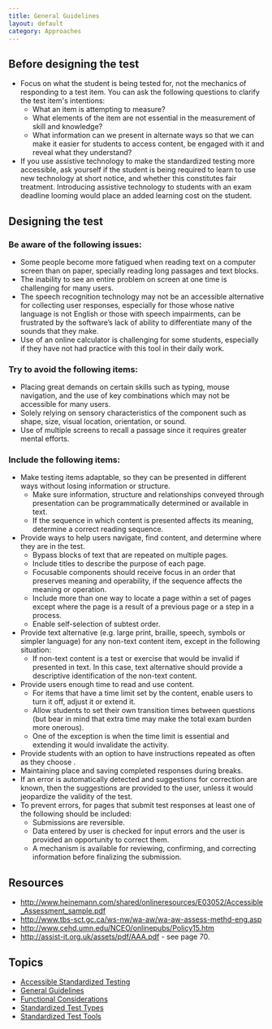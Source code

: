 ```yaml
---
title: General Guidelines
layout: default
category: Approaches
---
```


## Before designing the test
* Focus on what the student is being tested for, not the mechanics of responding to a test item. You can ask the following questions to clarify the test item's intentions:
   * What an item is attempting to measure?
   * What elements of the item are not essential in the measurement of skill and knowledge?
   * What information can we present in alternate ways so that we can make it easier for students to access content, be engaged with it and reveal what they understand?
* If you use assistive technology to make the standardized testing more accessible, ask yourself if the student is being required to learn to use new technology at short notice, and whether this constitutes fair treatment. Introducing assistive technology to students with an exam deadline looming would place an added learning cost on the student.

## Designing the test
### Be aware of the following issues:
* Some people become more fatigued when reading text on a computer screen than on paper, specially reading long passages and text blocks.
* The inability to see an entire problem on screen at one time is challenging for many users.
* The speech recognition technology may not be an accessible alternative for collecting user responses, especially for those whose native language is not English or those with speech impairments, can be frustrated by the software’s lack of ability to differentiate many of the sounds that they make.
* Use of an online calculator is challenging for some students, especially if they have not had practice with this tool in their daily work.

### Try to avoid the following items:
* Placing great demands on certain skills such as typing, mouse navigation, and the use of key combinations which may not be accessible for many users.
* Solely relying on sensory characteristics of the component such as shape, size, visual location, orientation, or sound.
* Use of multiple screens to recall a passage since it requires greater mental efforts.  

### Include the following items:
* Make testing items adaptable, so they can be presented in different ways without losing information or structure.
   * Make sure information, structure and relationships conveyed through presentation can be programmatically determined or available in text.
   * If the sequence in which content is presented affects its meaning, determine a correct reading sequence.
* Provide ways to help users navigate, find content, and determine where they are in the test.
   * Bypass blocks of text that are repeated on multiple pages.
   * Include titles to describe the purpose of each page.
   * Focusable components should receive focus in an order that preserves meaning and operability, if the sequence affects the meaning or operation.
   * Include more than one way to locate a page within a set of pages except where the page is a result of a previous page or a step in a process.
   * Enable self-selection of subtest order.
* Provide text alternative (e.g. large print, braille, speech, symbols or simpler language) for any non-text content item, except in the following situation:
   * If non-text content is a test or exercise that would be invalid if presented in text. In this case, text alternative should provide a descriptive identification of the non-text content.
* Provide users enough time to read and use content.
   * For items that have a time limit set by the content, enable users to turn it off, adjust it or extend it.
   * Allow students to set their own transition times between questions (but bear in mind that extra  time may make the total exam burden more onerous).
   * One of the exception is when the time limit is essential and extending it would invalidate the activity.
* Provide students with an option to have instructions repeated as often as they choose .
* Maintaining place and saving completed responses during breaks.
* If an error is automatically detected and suggestions for correction are known, then the suggestions are provided to the user, unless it would jeopardize the validity of the test.
* To prevent errors, for pages that submit test responses at least one of the following should be included:
   * Submissions are reversible.
   * Data entered by user is checked for input errors and the user is provided an opportunity to correct them.
   * A mechanism is available for reviewing, confirming, and correcting information before finalizing the submission.

## Resources
* <a rel="nofollow" target="_blank" class="link-external" href="http://www.heinemann.com/shared/onlineresources/E03052/Accessible_Assessment_sample.pdf">http://www.heinemann.com/shared/onlineresources/E03052/Accessible_Assessment_sample.pdf</a>
* <a rel="nofollow" target="_blank" class="link-external" href="http://www.tbs-sct.gc.ca/ws-nw/wa-aw/wa-aw-assess-methd-eng.asp">http://www.tbs-sct.gc.ca/ws-nw/wa-aw/wa-aw-assess-methd-eng.asp</a>
* <a rel="nofollow" target="_blank" class="link-external" href="http://www.cehd.umn.edu/NCEO/onlinepubs/Policy15.htm">http://www.cehd.umn.edu/NCEO/onlinepubs/Policy15.htm</a>
* <a rel="nofollow" target="_blank" class="link-external" href="http://assist-it.org.uk/assets/pdf/AAA.pdf">http://assist-it.org.uk/assets/pdf/AAA.pdf</a> - see page 70.


## Topics
* [Accessible Standardized Testing](AccessibleStandardizedTesting.html)
* [General Guidelines](GeneralGuidelines.html)
* [Functional Considerations](FunctionalConsiderations.html)
* [Standardized Test Types](StandardizedTestTypes.html)
* [Standardized Test Tools](StandardizedTestTools.html)
